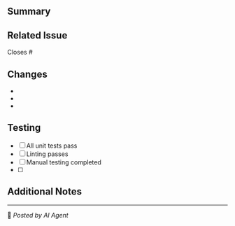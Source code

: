 ## Summary
<!-- Brief description of changes -->

## Related Issue
Closes #<!-- issue number -->

## Changes
<!-- List key changes -->
- 
- 
- 

## Testing
<!-- Describe testing performed -->
- [ ] All unit tests pass
- [ ] Linting passes
- [ ] Manual testing completed
- [ ] <!-- Other relevant checks -->

## Additional Notes
<!-- Any other context or screenshots -->

---
🤖 _Posted by AI Agent_